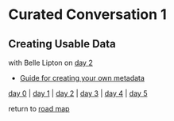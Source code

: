 # Curated Conversation  1
## Creating Usable Data
with Belle Lipton on [day 2](../day2.md)  

- [Guide for creating your own metadata](https://github.com/HarvardMapCollection/DIY-metadata)

[day 0](../day0.md) | [day 1](../day1.md) | [day 2](../day2.md) | [day 3](../day3.md) | [day 4](../day4.md) | [day 5](../day5.md)  

return to [road map](road_map.md)
